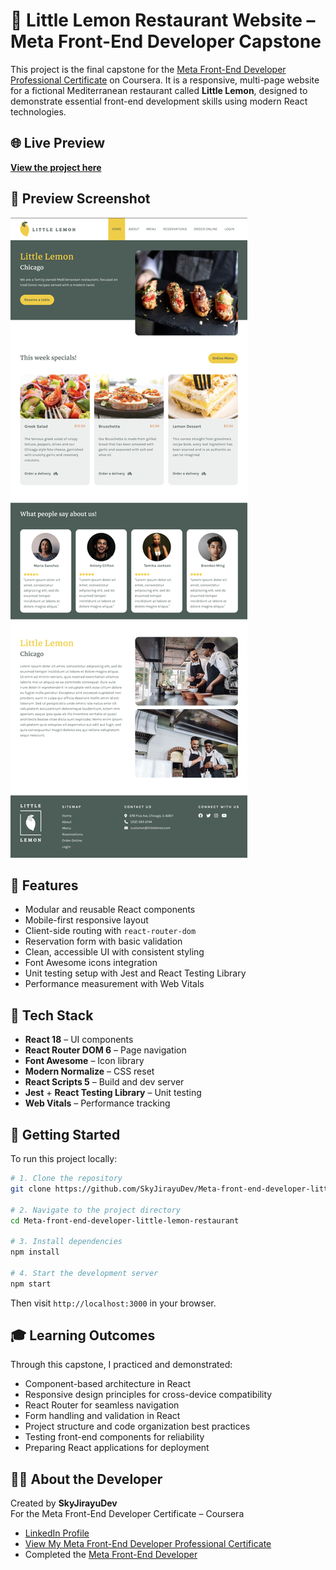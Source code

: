 # 🍋 Little Lemon Restaurant Website – Meta Front-End Developer Capstone

This project is the final capstone for the [Meta Front-End Developer Professional Certificate](https://www.coursera.org/professional-certificates/meta-front-end-developer) on Coursera. It is a responsive, multi-page website for a fictional Mediterranean restaurant called **Little Lemon**, designed to demonstrate essential front-end development skills using modern React technologies.

## 🌐 Live Preview

**[View the project here](https://skyjirayudev.github.io/meta-front-end-developer-little-lemon-restaurant/)**

## 📸 Preview Screenshot

![Preview little lemon restaurant](/public/little-lemon-restaurant.png)

## 📌 Features

- Modular and reusable React components  
- Mobile-first responsive layout  
- Client-side routing with `react-router-dom`  
- Reservation form with basic validation  
- Clean, accessible UI with consistent styling  
- Font Awesome icons integration  
- Unit testing setup with Jest and React Testing Library  
- Performance measurement with Web Vitals

## 🔧 Tech Stack

- **React 18** – UI components  
- **React Router DOM 6** – Page navigation  
- **Font Awesome** – Icon library  
- **Modern Normalize** – CSS reset  
- **React Scripts 5** – Build and dev server  
- **Jest** + **React Testing Library** – Unit testing  
- **Web Vitals** – Performance tracking

## 🚀 Getting Started

To run this project locally:

```bash
# 1. Clone the repository
git clone https://github.com/SkyJirayuDev/Meta-front-end-developer-little-lemon-restaurant.git

# 2. Navigate to the project directory
cd Meta-front-end-developer-little-lemon-restaurant

# 3. Install dependencies
npm install

# 4. Start the development server
npm start
```

Then visit `http://localhost:3000` in your browser.

## 🎓 Learning Outcomes

Through this capstone, I practiced and demonstrated:

- Component-based architecture in React  
- Responsive design principles for cross-device compatibility  
- React Router for seamless navigation  
- Form handling and validation in React  
- Project structure and code organization best practices  
- Testing front-end components for reliability  
- Preparing React applications for deployment

## 👨‍💻 About the Developer

Created by **SkyJirayuDev**  
For the Meta Front-End Developer Certificate – Coursera

- [LinkedIn Profile](https://www.linkedin.com/in/skyjirayu)  
- [View My Meta Front-End Developer Professional Certificate](https://www.coursera.org/account/accomplishments/professional-cert/ZZQITDDW3XFO)  
- Completed the [Meta Front-End Developer](https://www.coursera.org/professional-certificates/meta-front-end-developer)
